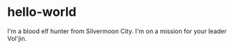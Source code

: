 # hello-world

I'm a blood elf hunter from Silvermoon City.
I'm on a mission for your leader Vol'jin.
